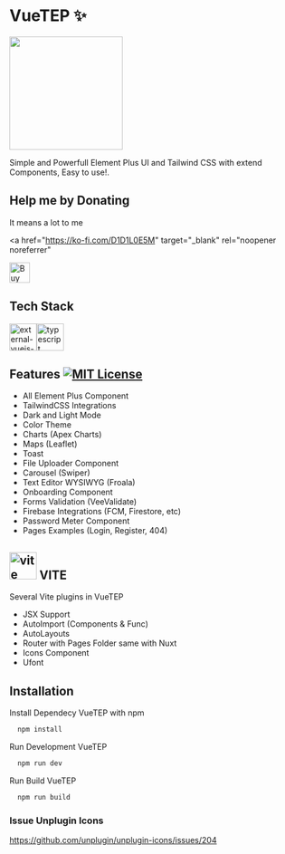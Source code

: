 # VueTEP ✨

<div style="display: flex; jutify-content: center; width: 100%"><img src="https://vuetep.vercel.app/main-logo.png" width="200"/></div>

Simple and Powerfull Element Plus UI and Tailwind CSS with extend Components, Easy to use!.

## Help me by Donating

It means a lot to me

<a
  href="https://ko-fi.com/D1D1L0E5M"
  target="_blank"
  rel="noopener noreferrer"
>
  <img
    height="36"
    style="border:0px; height:36px;"
    src="https://storage.ko-fi.com/cdn/kofi5.png?v=3"
    border="0"
    alt="Buy Me a Coffee at ko-fi.com"
  />
</a>

## Tech Stack

<div style="display: flex; jutify-content: center; width: 100%">
  <img width="48" height="48" src="https://img.icons8.com/external-tal-revivo-color-tal-revivo/24/external-vuejs-an-open-source-javascript-framework-for-building-user-interfaces-and-single-page-applications-logo-color-tal-revivo.png" alt="external-vuejs-an-open-source-javascript-framework-for-building-user-interfaces-and-single-page-applications-logo-color-tal-revivo"/>

  <img width="48" height="48" src="https://img.icons8.com/color/48/typescript.png" alt="typescript"/>
</div>

## Features [![MIT License](https://img.shields.io/badge/License-MIT-green.svg)](https://choosealicense.com/licenses/mit/) 

- All Element Plus Component
- TailwindCSS Integrations
- Dark and Light Mode
- Color Theme
- Charts (Apex Charts)
- Maps (Leaflet)
- Toast
- File Uploader Component
- Carousel (Swiper)
- Text Editor WYSIWYG (Froala)
- Onboarding Component
- Forms Validation (VeeValidate)
- Firebase Integrations (FCM, Firestore, etc)
- Password Meter Component
- Pages Examples (Login, Register, 404)

## <img width="48" height="48" src="https://img.icons8.com/fluency/48/vite.png" alt="vite"/>  VITE

Several Vite plugins in VueTEP
- JSX Support
- AutoImport (Components & Func)
- AutoLayouts
- Router with Pages Folder same with Nuxt
- Icons Component
- Ufont


## Installation

Install Dependecy VueTEP with npm

```bash
  npm install
```

Run Development VueTEP
```bash
  npm run dev
```

Run Build VueTEP
```bash
  npm run build
```

### Issue Unplugin Icons

https://github.com/unplugin/unplugin-icons/issues/204